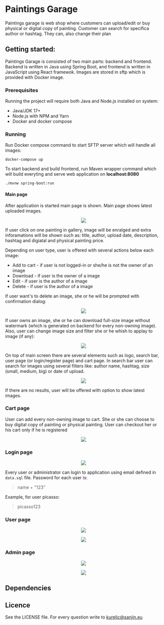 # Paintings Garage

Paintings garage is web shop where customers can upload/edit or buy physical or digital copy of painting. Customer can search for specifica author or hashtag. They can, also change their plan

## Getting started:

Paintings Garage is consisted of two main parts: backend and frontend. Backend is written in Java using Spring Boot, and frontend is written in JavaScript using React framewok. Images are stored in sftp which is provided with Docker image.

### Prerequisites

Running the project will require both Java and Node.js installed on system:

- Java/JDK 17+
- Node.js with NPM and Yarn
- Docker and docker compose

### Running

Run Docker compose command to start SFTP server which will handle all images:

```
docker-compose up
```

To start backend and build frontend, run Maven wrapper command which will build everyting and serve web application on **localhost:8080**

```
./mvnw spring-boot:run
```
 
#### Main page

After application is started main page is shown. Main page shows latest uploaded images.

<p align="center"><img src="https://github.com/SanjinKurelic/PaintingsGarage/blob/master/images/homeScreen.png"/></p>

If user click on one painting in gallery, image will be enralged and extra inforamations will be shown such as: title, author, upload date, description, hashtag and digiatal and physical painting price.

Depending on user type, user is offered with several actions below each image:

- Add to cart - if user is not logged-in or she/he is not the owner of an image
- Download - if user is the owner of a image
- Edit - if user is the author of a image
- Delete - if user is the author of a image

If user want's to delete an image, she or he will be prompted with confirmation dialog:

<p align="center"><img src="https://github.com/SanjinKurelic/PaintingsGarage/blob/master/images/deleteConfirmation.png"/></p>

If user owns an image, she or he can download full-size image without watermark (which is generated on backend for every non-owning image). Also, user can change image size and filter she or he whish to applay to image (if any):

<p align="center"><img src="https://github.com/SanjinKurelic/PaintingsGarage/blob/master/images/downloadImage.png"/></p>

On top of main screen there are several elements such as logo, search bar, user page (or login/register page) and cart page. In search bar user can search for images using several filters like: author name, hashtag, size (small, medium, big) or date of upload.

<p align="center"><img src="https://github.com/SanjinKurelic/PaintingsGarage/blob/master/images/searchBar.png"/></p>

If there are no results, user will be offered with option to show latest images.

### Cart page

User can add every non-owning image to cart. She or she can choose to buy digital copy of painting or physical painting. User can checkout her or his cart only if he is registered

<p align="center"><img src="https://github.com/SanjinKurelic/PaintingsGarage/blob/master/images/cartPage.png"/></p>

### Login page

<p align="center"><img src="https://github.com/SanjinKurelic/PaintingsGarage/blob/master/images/userLogin.png"/></p>

Every user or administrator can login to application using email defined in `data.sql` file. Password for each user is:

> name + "123"
 
Example, for user picasso:

> picasso123

### User page

<p align="center"><img src="https://github.com/SanjinKurelic/PaintingsGarage/blob/master/images/userPage.png"/></p>

<p align="center"><img src="https://github.com/SanjinKurelic/PaintingsGarage/blob/master/images/uploadNewImage.png"/></p>

### Admin page

<p align="center"><img src="https://github.com/SanjinKurelic/PaintingsGarage/blob/master/images/adminPanel.png"/></p>


<p align="center"><img src="https://github.com/SanjinKurelic/PaintingsGarage/blob/master/images/changeUserPlan.png"/></p>

## Dependencies

## Licence

See the LICENSE file. For every question write to kurelic@sanjin.eu
